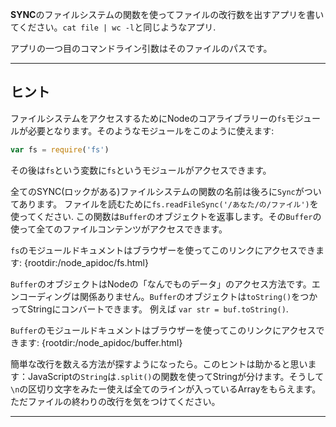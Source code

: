 **SYNC**のファイルシステムの関数を使ってファイルの改行数を出すアプリを書いてください。`cat file | wc -l`と同じようなアプリ.

アプリの一つ目のコマンドライン引数はそのファイルのパスです。

----------------------------------------------------------------------
## ヒント

ファイルシステムをアクセスするためにNodeのコアライブラリーの`fs`モジュールが必要となります。そのようなモジュールをこのように使えます:

```js
var fs = require('fs')
```

その後は`fs`という変数に`fs`というモジュールがアクセスできます。

全てのSYNC(ロックがある)ファイルシステムの関数の名前は後ろに`Sync`がついてあります。  ファイルを読むために`fs.readFileSync('/あなた/の/ファイル')`を使ってください. この関数は`Buffer`のオブジェクトを返事します。その`Buffer`の使って全てのファイルコンテンツがアクセスできます。

`fs`のモジュールドキュメントはブラウザーを使ってこのリンクにアクセスできます:
  {rootdir:/node_apidoc/fs.html}

`Buffer`のオブジェクトはNodeの「なんでものデータ」のアクセス方法です。エンコーディングは関係ありません。`Buffer`のオブジェクトは`toString()`をつかってStringにコンバートできます。 例えば `var str = buf.toString()`.

`Buffer`のモジュールドキュメントはブラウザーを使ってこのリンクにアクセスできます:
  {rootdir:/node_apidoc/buffer.html}

簡単な改行を数える方法が探すようになったら。このヒントは助かると思います：JavaScriptの`String`は`.split()`の関数を使ってStringが分けます。そうして`\n`の区切り文字をみたー使えば全てのラインが入っているArrayをもらえます。ただファイルの終わりの改行を気をつけてください。

----------------------------------------------------------------------